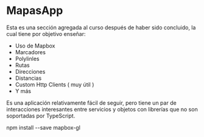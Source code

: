 # MapasApp
Esta es una sección agregada al curso después de haber sido concluido, la cual tiene por objetivo enseñar:

- Uso de Mapbox
- Marcadores
- Polylinles
- Rutas
- Direcciones
- Distancias
- Custom Http Clients ( muy útil )
- Y más

Es una aplicación relativamente fácil de seguir, pero tiene un par de interacciones interesantes entre servicios y objetos con librerías que no son soportadas por TypeScript.


npm install --save mapbox-gl
